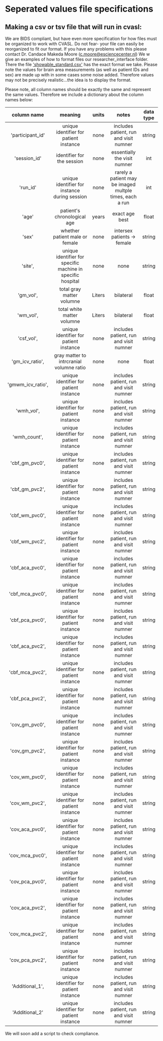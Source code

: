 # Seperated values file specifications


## Making a csv or tsv file that will run in cvasl:

We are BIDS compliant, but have even more specification for how files must be organized to work with CVASL. Do not fear- your file can easily be reorganized to fit our format. If you have any problems with this please contact Dr. Candace Makeda Moore (c.moore@esciencecenter.nl) We w give an examples of how to format files our researcher_interface folder. There the file ['showable_standard.csv'](researcher_interface/sample_sep_values/showable_standard.csv) has the exact format we take. Please note the values for brain area measurements (as well as patient IDs and sex) are made up with in some cases some noise added. Therefore values may not be precisely realistic...the idea is to display the format. 

Please note, all column names should be exactly the same and represent the same values. Therefore we include a dictionary about the column names below:


|    column name   | meaning|  units | notes     | data type|
|:----------------:|:------:|:------:|:---------:|:---------:|
| 'participant_id'| unique identifier for patient instance| none  | includes patient, run and visit numner   | string|
|'session_id' |identifier for the session| none  | essentially the visit numner   | int|        
|'run_id' | unique identifier for instance during session| none  | rarely a patient may be imaged multple times, each a run  | int|
|'age'| patient's chronological age| years |  exact age best | float|
|'sex'| whether patient male or female| none  | intersex patients -> female  | string|
|'site', | unique identifier for specific machine in specific hospital| none  | none  | string|
|'gm_vol', | total gray matter volumne| Liters | bilateral   | float|
|'wm_vol', | total white matter volumne| Liters | bilateral   | float|
|'csf_vol', | unique identifier for patient instance| none  | includes patient, run and visit numner   | string|
|'gm_icv_ratio', | gray matter to intrcranial volumne ratio| none  | none  | float|
|'gmwm_icv_ratio',| unique identifier for patient instance| none  | includes patient, run and visit numner   | string|
|'wmh_vol', | unique identifier for patient instance| none  | includes patient, run and visit numner   | string|
|'wmh_count', | unique identifier for patient instance| none  | includes patient, run and visit numner   | string|
|'cbf_gm_pvc0', | unique identifier for patient instance| none  | includes patient, run and visit numner   | string|
|'cbf_gm_pvc2', | unique identifier for patient instance| none  | includes patient, run and visit numner   | string|
|'cbf_wm_pvc0', | unique identifier for patient instance| none  | includes patient, run and visit numner   | string|
|'cbf_wm_pvc2', | unique identifier for patient instance| none  | includes patient, run and visit numner   | string|
|'cbf_aca_pvc0',| unique identifier for patient instance| none  | includes patient, run and visit numner   | string|
|'cbf_mca_pvc0',| unique identifier for patient instance| none  | includes patient, run and visit numner   | string|
|'cbf_pca_pvc0',| unique identifier for patient instance| none  | includes patient, run and visit numner   | string|
|'cbf_aca_pvc2',| unique identifier for patient instance| none  | includes patient, run and visit numner   | string|
|'cbf_mca_pvc2',| unique identifier for patient instance| none  | includes patient, run and visit numner   | string|
|'cbf_pca_pvc2',| unique identifier for patient instance| none  | includes patient, run and visit numner   | string|
|'cov_gm_pvc0', | unique identifier for patient instance| none  | includes patient, run and visit numner   | string|
|'cov_gm_pvc2', | unique identifier for patient instance| none  | includes patient, run and visit numner   | string|
|'cov_wm_pvc0', | unique identifier for patient instance| none  | includes patient, run and visit numner   | string|
|'cov_wm_pvc2', | unique identifier for patient instance| none  | includes patient, run and visit numner   | string|
|'cov_aca_pvc0',| unique identifier for patient instance| none  | includes patient, run and visit numner   | string| 
|'cov_mca_pvc0',| unique identifier for patient instance| none  | includes patient, run and visit numner   | string| 
|'cov_pca_pvc0',| unique identifier for patient instance| none  | includes patient, run and visit numner   | string| 
|'cov_aca_pvc2',| unique identifier for patient instance| none  | includes patient, run and visit numner   | string| 
|'cov_mca_pvc2',| unique identifier for patient instance| none  | includes patient, run and visit numner   | string| 
|'cov_pca_pvc2',| unique identifier for patient instance| none  | includes patient, run and visit numner   | string| 
|'Additional_1',| unique identifier for patient instance| none  | includes patient, run and visit numner   | string| 
|'Additional_2'| unique identifier for patient instance| none  | includes patient, run and visit numner   | string|




 We will soon add a script to check compliance. 
